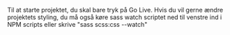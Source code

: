 Til at starte projektet, du skal bare tryk på Go Live.
Hvis du vil gerne ændre projektets styling, du må også køre sass watch scriptet ned til venstre ind i NPM scripts eller skrive "sass scss:css --watch"